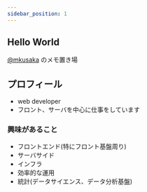 ```yaml
---
sidebar_position: 1
---
```


## Hello World
[@mkusaka](https://github.com/mkusaka) のメモ置き場

## プロフィール

- web developer
- フロント、サーバを中心に仕事をしています

### 興味があること
- フロントエンド(特にフロント基盤周り)
- サーバサイド
- インフラ
- 効率的な運用
- 統計(データサイエンス、データ分析基盤)
